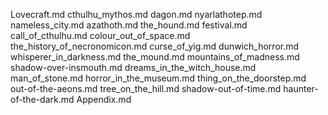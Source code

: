 Lovecraft.md
cthulhu_mythos.md
dagon.md
nyarlathotep.md
nameless_city.md
azathoth.md
the_hound.md
festival.md
call_of_cthulhu.md
colour_out_of_space.md
the_history_of_necronomicon.md
curse_of_yig.md
dunwich_horror.md
whisperer_in_darkness.md
the_mound.md
mountains_of_madness.md
shadow-over-insmouth.md
dreams_in_the_witch_house.md
man_of_stone.md
horror_in_the_museum.md
thing_on_the_doorstep.md
out-of-the-aeons.md
tree_on_the_hill.md
shadow-out-of-time.md
haunter-of-the-dark.md
Appendix.md
